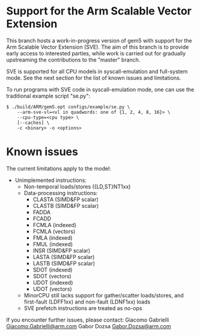 # Support for the Arm Scalable Vector Extension

This branch hosts a work-in-progress version of gem5 with support for the Arm
Scalable Vector Extension (SVE).  The aim of this branch is to provide early
access to interested parties, while work is carried out for gradually
upstreaming the contributions to the "master" branch.

SVE is supported for all CPU models in syscall-emulation and full-system mode.
See the next section for the list of known issues and limitations.

To run programs with SVE code in syscall-emulation mode, one can use the
traditional example script "se.py":

```
$ ./build/ARM/gem5.opt configs/example/se.py \
    --arm-sve-vl=<vl in quadwords: one of {1, 2, 4, 8, 16}> \
    --cpu-type=<cpu type> \
    [--caches] \
    -c <binary> -o <options>
```

# Known issues

The current limitations apply to the model:

- Unimplemented instructions:
  - Non-temporal loads/stores ({LD,ST}NT1xx)
  - Data-processing instructions:
    - CLASTA (SIMD&FP scalar)
    - CLASTB (SIMD&FP scalar)
    - FADDA
    - FCADD
    - FCMLA (indexed)
    - FCMLA (vectors)
    - FMLA (indexed)
    - FMUL (indexed)
    - INSR (SIMD&FP scalar)
    - LASTA (SIMD&FP scalar)
    - LASTB (SIMD&FP scalar)
    - SDOT (indexed)
    - SDOT (vectors)
    - UDOT (indexed)
    - UDOT (vectors)
  - MinorCPU still lacks support for gather/scatter loads/stores, and
    first-fault (LDFF1xx) and non-fault (LDNF1xx) loads
  - SVE prefetch instructions are treated as no-ops

If you encounter further issues, please contact:
Giacomo Gabrielli <Giacomo.Gabrielli@arm.com>
Gabor Dozsa <Gabor.Dozsa@arm.com>
